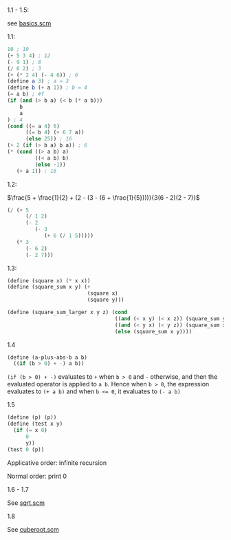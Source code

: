 1.1 - 1.5:

see [basics.scm](https://github.com/YangchenYe323/ScrapeScheme/chap1/basics.scm)

1.1:

```Scheme
10 ; 10
(+ 5 3 4) ; 12
(- 9 1) ; 8
(/ 6 2) ; 3
(+ (* 2 4) (- 4 6)) ; 6
(define a 3) ; a = 3
(define b (+ a 1)) ; b = 4
(= a b) ; #f
(if (and (> b a) (< b (* a b)))
	b
	a
) ; 4
(cond ((= a 4) 6)
	  ((= b 4) (+ 6 7 a))
	  (else 25)) ; 16
(+ 2 (if (> b a) b a)) ; 6
(* (cond ((> a b) a)
		 ((< a b) b)
		 (else -1))
   (+ a 1)) ; 16
```

1.2:

$\frac{5 + \frac{1}{2} + (2 - (3 - (6 + \frac{1}{5})))}{3(6 - 2)(2 - 7)}$

```scheme
(/ (+ 5
      (/ 1 2)
      (- 2
         (- 3
            (+ 6 (/ 1 5)))))
   (* 3
      (- 6 2)
      (- 2 7)))
```

1.3:

```scheme
(define (square x) (* x x))
(define (square_sum x y) (+ 
                          (square x) 
                          (square y)))

(define (square_sum_larger x y z) (cond 
                                   ((and (< x y) (< x z)) (square_sum y z))
                                   ((and (< y x) (< y z)) (square_sum x z))
                                   (else (square_sum x y))))
```

1.4

```scheme
(define (a-plus-abs-b a b)
  ((if (b > 0) + -) a b))
```

`(if (b > 0) + -)` evaluates to `+` when `b > 0` and `-` otherwise, and then the evaluated operator is applied to `a b`. Hence when `b > 0`, the expression evaluates to `(+ a b)` and when `b <= 0`, it evaluates to `(- a b)`

1.5

```scheme
(define (p) (p))
(define (test x y)
  (if (= x 0) 
      0
      y))
(test 0 (p))
```

Applicative order: infinite recursion

Normal order: print 0



1.6 - 1.7

See [sqrt.scm](https://github.com/YangchenYe323/ScrapeScheme/chap1/sqrt.scm)



1.8

See [cuberoot.scm](https://github.com/YangchenYe323/ScrapeScheme/chap1/cuberoot.scm)

